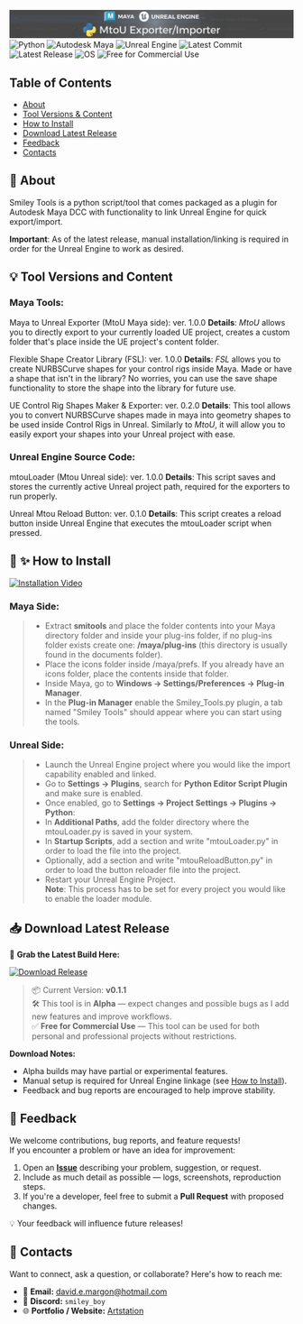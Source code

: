 ![Alt text](https://github.com/Smiley-Boy00/Smiley-Boy00/blob/main/Resources/MtoU_Banner.png?raw=true)
![Python](https://img.shields.io/badge/python-ffdd54?logo=python&logoColor=white) ![Autodesk Maya](https://img.shields.io/badge/Autodesk%20Maya-00AEEF?logo=autodesk&logoColor=white) ![Unreal Engine](https://img.shields.io/badge/Unreal%20Engine-0E1128?logo=unrealengine&logoColor=white) ![Latest Commit](https://img.shields.io/github/last-commit/Smiley-Boy00/mtou) ![Latest Release](https://img.shields.io/badge/release-coming%20soon-blueviolet) ![OS](https://img.shields.io/badge/OS-Windows-blue?logo=windows) ![Free for Commercial Use](https://img.shields.io/badge/Free%20for%20Commercial%20Use-✔-brightgreen)

## Table of Contents
- [About](#fax-about)
- [Tool Versions & Content](#bulb-tool-versions-and-content)
- [How to Install](#bookmark_tabs-sparkles-how-to-install)
- [Download Latest Release](#inbox_tray-download-latest-release)
- [Feedback](#speech_balloon-feedback)
- [Contacts](#-contacts)

## :fax: About
Smiley Tools is a python script/tool that comes packaged as a plugin for Autodesk Maya DCC with functionality to link Unreal Engine for quick export/import.

**Important**: As of the latest release, manual installation/linking is required in order for the Unreal Engine to work as desired.

## :bulb: Tool Versions and Content
### Maya Tools:
Maya to Unreal Exporter (MtoU Maya side): ver. 1.0.0
**Details**: *MtoU* allows you to directly export to your currently loaded UE project, creates a custom folder that's place inside the UE project's content folder.

Flexible Shape Creator Library (FSL): ver. 1.0.0
**Details**: *FSL* allows you to create NURBSCurve shapes for your control rigs inside Maya. Made or have a shape that isn't in the library? No worries, you can use the save shape functionality to store the shape into the library for future use.

UE Control Rig Shapes Maker & Exporter: ver. 0.2.0
**Details**: This tool allows you to convert NURBSCurve shapes made in maya into geometry shapes to be used inside Control Rigs in Unreal. Similarly to *MtoU*, it will allow you to easily export your shapes into your Unreal project with ease.

### Unreal Engine Source Code:
mtouLoader (Mtou Unreal side): ver. 1.0.0
**Details**: This script saves and stores the currently active Unreal project path, required for the exporters to run properly.

Unreal Mtou Reload Button: ver. 0.1.0
**Details**: This script creates a reload button inside Unreal Engine that executes the mtouLoader script when pressed.

## :bookmark_tabs: :sparkles: How to Install
[![Installation Video](https://img.shields.io/badge/Installation%20Video-FF0000?logo=youtube&logoColor=white)](https://youtu.be/ALA_9gwyVl4)

### Maya Side:
> - Extract **smitools** and place the folder contents into your Maya directory folder and inside your plug-ins folder, if no plug-ins folder exists create one:
**/maya/plug-ins** (this directory is usually found in the documents folder).
> - Place the icons folder inside /maya/prefs. If you already have an icons folder, place the contents inside that folder.
> - Inside Maya, go to **Windows -> Settings/Preferences -> Plug-in Manager**.
> - In the **Plug-in Manager** enable the Smiley_Tools.py plugin, a tab named "Smiley Tools" should appear where you can start using the tools.
### Unreal Side:
> - Launch the Unreal Engine project where you would like the import capability enabled and linked.
> - Go to **Settings -> Plugins**, search for **Python Editor Script Plugin** and make sure is enabled.
> - Once enabled, go to **Settings -> Project Settings -> Plugins -> Python**:
> - In **Additional Paths**, add the folder directory where the mtouLoader.py is saved in your system.
> - In **Startup Scripts**, add a section and write "mtouLoader.py" in order to load the file into the project.
> - Optionally, add a section and write "mtouReloadButton.py" in order to load the button reloader file into the project.
> - Restart your Unreal Engine Project. <br>
**Note**: This process has to be set for every project you would like to enable the loader module.

## :inbox_tray: Download Latest Release

:rocket: **Grab the Latest Build Here:**  

[![Download Release](https://img.shields.io/github/v/release/Smiley-Boy00/smitools?label=Download&color=blue)](https://github.com/Smiley-Boy00/smitools/releases/latest)  

> 📦 Current Version: **v0.1.1**  
> 🛠 This tool is in **Alpha** — expect changes and possible bugs as I add new features and improve workflows.  
> ✅ **Free for Commercial Use** — This tool can be used for both personal and professional projects without restrictions.  

**Download Notes:**  
- Alpha builds may have partial or experimental features.  
- Manual setup is required for Unreal Engine linkage (see [How to Install](#-how-to-install)).  
- Feedback and bug reports are encouraged to help improve stability.  

## :speech_balloon: Feedback  

We welcome contributions, bug reports, and feature requests!  
If you encounter a problem or have an idea for improvement:  
1. Open an **[Issue](https://github.com/Smiley-Boy00/smitools/issues)** describing your problem, suggestion, or request.  
2. Include as much detail as possible — logs, screenshots, reproduction steps.  
3. If you're a developer, feel free to submit a **Pull Request** with proposed changes.  

💡 Your feedback will influence future releases!  

## 📇 Contacts  

Want to connect, ask a question, or collaborate? Here's how to reach me:  

- 📧 **Email:** david.e.margon@hotmail.com  
- 💬 **Discord:** `smiley_boy`  
- 🌐 **Portfolio / Website:** [Artstation](https://www.artstation.com/david_martinez)  
